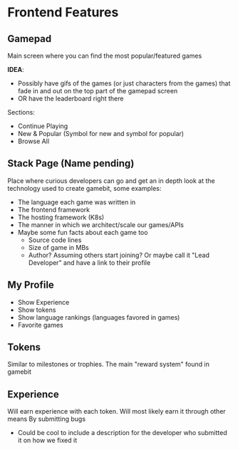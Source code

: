 # Frontend Features

## Gamepad

Main screen where you can find the most popular/featured games

**IDEA**:

- Possibly have gifs of the games (or just characters from the games) that fade in and out on the top part of the gamepad screen
- OR have the leaderboard right there

Sections:

- Continue Playing
- New & Popular (Symbol for new and symbol for popular)
- Browse All

## Stack Page (Name pending)

Place where curious developers can go and get an in depth look at the technology used to create gamebit, some examples:

- The language each game was written in
- The frontend framework
- The hosting framework (K8s)
- The manner in which we architect/scale our games/APIs
- Maybe some fun facts about each game too
  - Source code lines
  - Size of game in MBs
  - Author? Assuming others start joining? Or maybe call it "Lead Developer" and have a link to their profile

## My Profile

- Show Experience
- Show tokens
- Show language rankings (languages favored in games)
- Favorite games

## Tokens

Similar to milestones or trophies. The main "reward system" found in gamebit

## Experience

Will earn experience with each token.
Will most likely earn it through other means
By submitting bugs

- Could be cool to include a description for the developer who submitted it on how we fixed it
